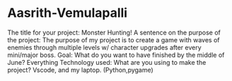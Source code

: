 # Aasrith-Vemulapalli
The title for your project:
Monster Hunting! 
A sentence on the purpose of the project:
The purpose of my project is to create a game with waves of enemies through multiple levels w/ character upgrades after every mini/major boss.
Goal: What do you want to have finished by the middle of June?
Everything
Technology used: What are you using to make the project?
Vscode, and my laptop. (Python,pygame) 
